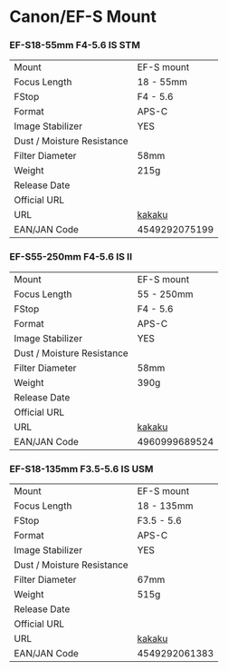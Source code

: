 # Canon/EF-S Mount

### EF-S18-55mm F4-5.6 IS STM
|  | |
| -- | -- |
| Mount  | EF-S mount |
| Focus Length | 18 - 55mm |
| FStop | F4 - 5.6 |
| Format  | APS-C |
| Image Stabilizer  | YES  |
| Dust / Moisture Resistance |   |
| Filter Diameter | 58mm |
| Weight | 215g |
| Release Date |  |
| Official URL |  |
| URL | [kakaku](https://kakaku.com/item/K0000944216/) |
| EAN/JAN Code | 4549292075199 |

### EF-S55-250mm F4-5.6 IS II
|  | |
| -- | -- |
| Mount  | EF-S mount |
| Focus Length | 55 - 250mm |
| FStop | F4 - 5.6 |
| Format  | APS-C |
| Image Stabilizer  | YES  |
| Dust / Moisture Resistance |   |
| Filter Diameter | 58mm |
| Weight | 390g |
| Release Date |  |
| Official URL |  |
| URL | [kakaku](https://kakaku.com/item/K0000271169/) |
| EAN/JAN Code | 4960999689524 |

### EF-S18-135mm F3.5-5.6 IS USM
|  | |
| -- | -- |
| Mount  | EF-S mount |
| Focus Length | 18 - 135mm |
| FStop | F3.5 - 5.6 |
| Format  | APS-C |
| Image Stabilizer  | YES  |
| Dust / Moisture Resistance |   |
| Filter Diameter | 67mm |
| Weight | 515g |
| Release Date |  |
| Official URL |  |
| URL | [kakaku](https://kakaku.com/item/K0000856832/) |
| EAN/JAN Code | 4549292061383 |
